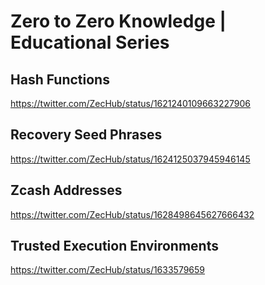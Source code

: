 # Zero to Zero Knowledge | Educational Series 


## Hash Functions 

https://twitter.com/ZecHub/status/1621240109663227906


## Recovery Seed Phrases 

https://twitter.com/ZecHub/status/1624125037945946145


## Zcash Addresses 

https://twitter.com/ZecHub/status/1628498645627666432


## Trusted Execution Environments 

https://twitter.com/ZecHub/status/1633579659
